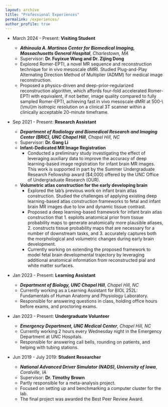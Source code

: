 ```yaml
---
layout: archive
title: "Professional Experiences"
permalink: /experiences/
author_profile: true
---
```



* March 2024 - Present: **Visiting Student**
  * ***Athinoula A. Martinos Center for Biomedical Imaging, Massachusetts General Hospital***, *Charlestown, MA*
  * Supervisor: **Dr. Fuyixue Wang and Dr. Zijing Dong**
  * Explored Romer-EPTI, 
    a novel MR sequence and reconstruction technique for in vivo mesoscale dMRI.
    Studied Plug-and-Play Alternating Direction Method of Multiplier (ADMM) for medical image reconstruction.
  * Proposed a physics-driven and deep-prior-regularized reconstruction algorithm, 
    which affords four-fold accelerated Romer-EPTI with equivalent, 
    if not better, image quality compared to fully sampled Romer-EPTI,
    achieving fast in vivo mesoscale dMRI at 500-\\(\mu\\)m isotropic resolution on a clinical 3T scanner within a clinically acceptable 20-minute timeframe.

* Sep 2021 - Present: **Research Assistant**
  * ***Department of Radiology and Biomedical Research and Imaging Center (BRIC), UNC Chapel Hill***, *Chapel Hill, NC*
  * Supervisor: **Dr. Gang Li**
  * **Infant-Dedicated MR Image Registration**
    * Conducted a preliminary study investigating the effect of leveraging auxiliary data to improve the accuracy of
      deep learning-based image registration for infant brain MR images. This work is supported in part by the
      Summer Undergraduate Research Fellowship award ($4,000) offered by the UNC Office of Undergraduate
      Research (OUR).
  * **Volumetric atlas construction for the early developing brain**
    * Explored the lab’s previous work on infant brain atlas construction. Studied the challenges of applying
      existing deep learning-based atlas construction frameworks to fetal and infant brain MR images due to low
      and dynamic tissue contrast. 
    * Proposed a deep learning-based framework for infant brain atlas construction that 1. exploits anatomical
      prior from tissue probability maps to generate anatomically more plausible atlases, 2. constructs tissue
      probability maps that are necessary for a number of downstream tasks, and 3. accurately captures both the
      morphological and volumetric changes during early brain development. 
    * Currently working on extending the proposed framework to model fetal brain developmental trajectory by
      leveraging additional anatomical information from reconstructed pial and white matter surfaces.

* Jan 2023 - Present: **Learning Assistant**
  * ***Department of Biology, UNC Chapel Hill***, *Chapel Hill, NC*
  * Currently working as a Learning Assistant for BIOL 252L: Fundamentals of Human Anatomy and Physiology Laboratory.
  * Responsible for answering questions in class, holding office hours before exams, and proctoring exams.

* Jan 2023 - Present: **Undergraduate Volunteer**
  * ***Emergency Department, UNC Medical Center***, *Chapel Hill, NC*
  * Currently working 2 hours every Wednesday night in the Emergency Department at UNC Hospitals.
  * Responsible for answering call bells, rounding on patients, and helping with tubing stations.

* Jun 2019 - July 2019: **Student Researcher**
  * ***National Advanced Driver Simulator (NADS), University of Iowa***, *Coralville, IA*
  * Supervisor: **Dr. Timothy Brown**
  * Partly responsible for a meta-analysis project.
  * Focused on setting up and benchmarking a computer cluster for the lab.
  * The final project was awarded the Best Peer Review Award.

[//]: # (<br/><br/><br/><br/><br/><br/><br/><br/><br/>)
